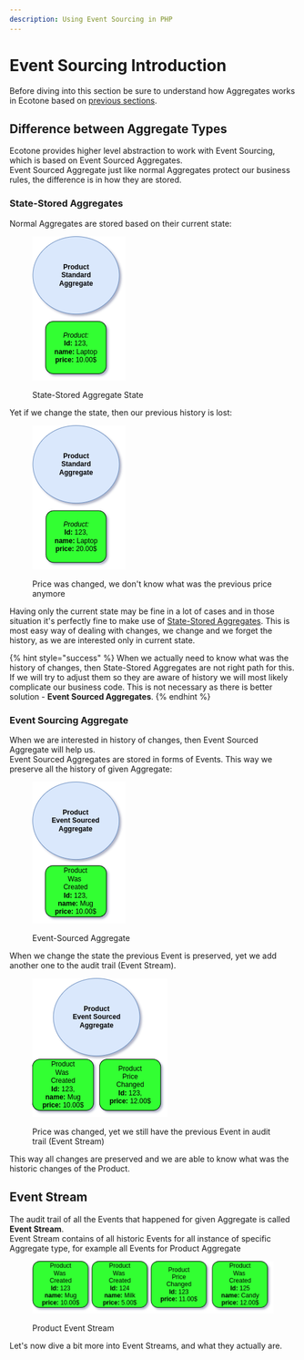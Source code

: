 ```yaml
---
description: Using Event Sourcing in PHP
---
```


# Event Sourcing Introduction

Before diving into this section be sure to understand how Aggregates works in Ecotone based on [previous sections](../../command-handling/state-stored-aggregate/).

## Difference between Aggregate Types

Ecotone provides higher level abstraction to work with Event Sourcing, which is based on Event Sourced Aggregates. \
Event Sourced Aggregate just like normal Aggregates protect our business rules, the difference is in how they are stored.&#x20;

### State-Stored Aggregates

Normal Aggregates are stored based on their current state:

<figure><img src="../../../.gitbook/assets/state_stored_aggregate.png" alt=""><figcaption><p>State-Stored Aggregate State</p></figcaption></figure>

Yet if we change the state,  then our previous history is lost:

<figure><img src="../../../.gitbook/assets/product_aggregate_price_change.png" alt=""><figcaption><p>Price was changed, we don't know what was the previous price anymore</p></figcaption></figure>

Having only the current state may be fine in a lot of cases and in those situation it's perfectly fine to make use of [State-Stored Aggregates](../../command-handling/state-stored-aggregate/#state-stored-aggregate). This is most easy way of dealing with changes, we change and we forget the history, as we are interested only in current state.&#x20;

{% hint style="success" %}
When we actually need to know what was the history of changes, then State-Stored Aggregates are not right path for this. If we will try to adjust them so they are aware of history we will most likely complicate our business code. This is not necessary as there is better solution - **Event Sourced Aggregates**.
{% endhint %}

### Event Sourcing Aggregate&#x20;

When we are interested in history of changes, then Event Sourced Aggregate will help us. \
Event Sourced Aggregates are stored in forms of Events. This way we preserve all the history of given Aggregate:

<figure><img src="../../../.gitbook/assets/es_product.png" alt=""><figcaption><p>Event-Sourced Aggregate</p></figcaption></figure>

When we change the state the previous Event is preserved, yet we add another one to the audit trail (Event Stream).

<figure><img src="../../../.gitbook/assets/es_price_change.png" alt=""><figcaption><p>Price was changed, yet we still have the previous Event in audit trail (Event Stream)</p></figcaption></figure>

This way all changes are preserved and we are able to know what was the historic changes of the Product.

## Event Stream

The audit trail of all the Events that happened for given Aggregate is called **Event Stream**.\
Event Stream contains of all historic Events for all instance of specific Aggregate type, for example all Events for Product Aggregate

<figure><img src="../../../.gitbook/assets/event_strea.png" alt=""><figcaption><p>Product Event Stream</p></figcaption></figure>

Let's now dive a bit more into Event Streams, and what they actually are.
